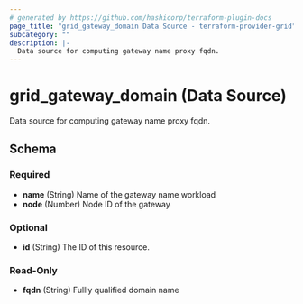 ```yaml
---
# generated by https://github.com/hashicorp/terraform-plugin-docs
page_title: "grid_gateway_domain Data Source - terraform-provider-grid"
subcategory: ""
description: |-
  Data source for computing gateway name proxy fqdn.
---
```


# grid_gateway_domain (Data Source)

Data source for computing gateway name proxy fqdn.



<!-- schema generated by tfplugindocs -->
## Schema

### Required

- **name** (String) Name of the gateway name workload
- **node** (Number) Node ID of the gateway

### Optional

- **id** (String) The ID of this resource.

### Read-Only

- **fqdn** (String) Fullly qualified domain name


